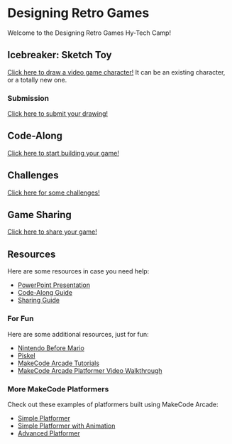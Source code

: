 # Designing Retro Games
Welcome to the Designing Retro Games Hy-Tech Camp!

## Icebreaker: Sketch Toy
[Click here to draw a video game character!](https://sketchtoy.com/) It can be an existing character, or a totally new one.

### Submission
[Click here to submit your drawing!](https://forms.office.com/r/Xdm5R9VNua)

## Code-Along
[Click here to start building your game!](https://arcade.makecode.com/#editor)

## Challenges
[Click here for some challenges!](Challenges.md)

## Game Sharing
[Click here to share your game!](https://forms.office.com/r/hiBTpntTEv)

## Resources
Here are some resources in case you need help:

- [PowerPoint Presentation](https://view.officeapps.live.com/op/embed.aspx?src=https://hytechcamps.github.io/retro-games/RetroGames.pptx)
- [Code-Along Guide](CodeAlong.md)
- [Sharing Guide](SharingGames.md)

### For Fun
Here are some additional resources, just for fun:

- [Nintendo Before Mario](http://blog.beforemario.com/p/nintendo-before-mario.html)
- [Piskel](https://www.piskelapp.com/)
- [MakeCode Arcade Tutorials](https://arcade.makecode.com/tutorials)
- [MakeCode Arcade Platformer Video Walkthrough](https://www.youtube.com/watch?v=9bSX9Q5aP6E)

### More MakeCode Platformers
Check out these examples of platformers built using MakeCode Arcade:

- [Simple Platformer](https://makecode.com/_b6V3sP1w5DgL)
- [Simple Platformer with Animation](https://makecode.com/_3wXbAr715Myi)
- [Advanced Platformer](https://arcade.makecode.com/71044-22408-12308-23475)

